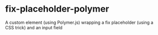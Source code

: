 fix-placeholder-polymer
=======================

A custom element (using Polymer.js) wrapping a fix placeholder (using a CSS trick) and an input field
